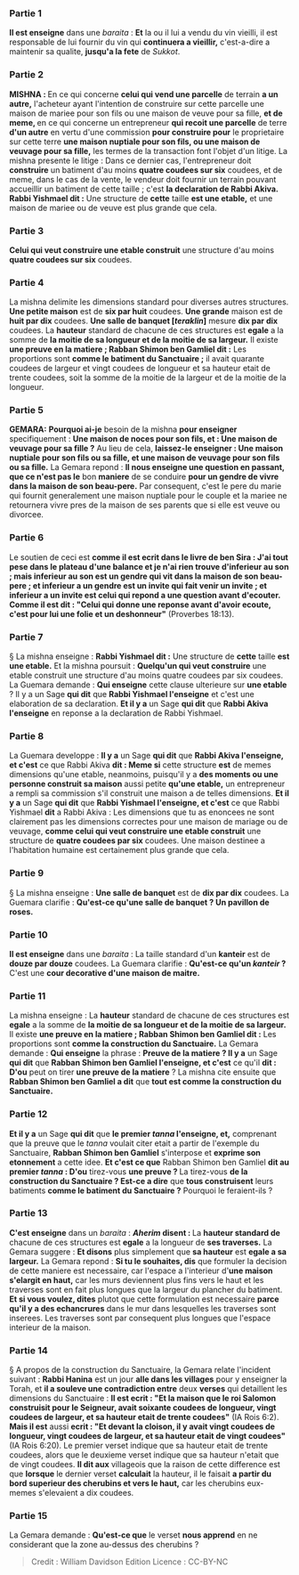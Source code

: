 
### Partie 1
<b>Il est enseigne</b> dans une <i>baraita</i> : <b>Et</b> la ou il lui a vendu du vin vieilli, il est responsable de lui fournir du vin qui <b>continuera a vieillir,</b> c'est-a-dire a maintenir sa qualite, <b>jusqu'a la fete</b> de <i>Sukkot</i>.

### Partie 2
<strong>MISHNA : </strong>En ce qui concerne <b>celui qui vend une parcelle</b> de terrain <b>a un autre,</b> l'acheteur ayant l'intention de construire sur cette parcelle une maison de mariee pour son fils ou une maison de veuve pour sa fille, <b>et de meme, </b> en ce qui concerne un entrepreneur <b>qui recoit une parcelle</b> de terre <b>d'un autre</b> en vertu d'une commission <b>pour construire pour</b> le proprietaire sur cette terre <b>une maison nuptiale pour son fils, ou une maison de veuvage pour sa fille,</b> les termes de la transaction font l'objet d'un litige. La mishna presente le litige : Dans ce dernier cas, l'entrepreneur doit <b>construire</b> un batiment d'au moins <b>quatre coudees sur six</b> coudees, et de meme, dans le cas de la vente, le vendeur doit fournir un terrain pouvant accueillir un batiment de cette taille ; c'est <b>la declaration de Rabbi Akiva. Rabbi Yishmael dit :</b> Une structure de <b>cette</b> taille <b>est une etable,</b> et une maison de mariee ou de veuve est plus grande que cela.

### Partie 3
<b>Celui qui veut construire une etable construit</b> une structure d'au moins <b>quatre coudees sur six</b> coudees.

### Partie 4
La mishna delimite les dimensions standard pour diverses autres structures. <b>Une petite maison</b> est de <b>six par huit</b> coudees. <b>Une grande</b> maison est de <b>huit par dix</b> coudees. <b>Une salle de banquet [<i>teraklin</i>]</b> mesure <b>dix par dix</b> coudees. La <b>hauteur</b> standard de chacune de ces structures est <b>egale</b> a la somme de <b>la moitie de sa longueur et de la moitie de sa largeur.</b> Il existe <b>une preuve en la matiere ; Rabban Shimon ben Gamliel dit :</b> Les proportions sont <b>comme le batiment du Sanctuaire ;</b> il avait quarante coudees de largeur et vingt coudees de longueur et sa hauteur etait de trente coudees, soit la somme de la moitie de la largeur et de la moitie de la longueur.

### Partie 5
<strong>GEMARA:</strong> <b>Pourquoi ai-je</b> besoin de la mishna <b>pour enseigner</b> specifiquement : <b>Une maison de noces pour son fils, et : Une maison de veuvage pour sa fille ?</b> Au lieu de cela, <b>laissez-le enseigner : Une maison nuptiale pour son fils ou sa fille, et une maison de veuvage pour son fils ou sa fille.</b> La Gemara repond : <b>Il nous enseigne une question en passant, que ce n'est pas le</b> bon <b>maniere</b> de se conduire <b>pour un gendre de vivre dans la maison de son beau-pere.</b> Par consequent, c'est le pere du marie qui fournit generalement une maison nuptiale pour le couple et la mariee ne retournera vivre pres de la maison de ses parents que si elle est veuve ou divorcee.

### Partie 6
Le soutien de ceci est <b>comme il est ecrit dans le livre de ben Sira : J'ai tout pese dans le plateau d'une balance et je n'ai rien trouve d'inferieur au son ; mais inferieur au son est un gendre qui vit dans la maison de son beau-pere ; et inferieur a un gendre est un invite qui fait venir un invite ; et inferieur a un invite est celui qui repond a une question avant d'ecouter. Comme il est dit : "Celui qui donne une reponse avant d'avoir ecoute, c'est pour lui une folie et un deshonneur"</b> (Proverbes 18:13).

### Partie 7
§ La mishna enseigne : <b>Rabbi Yishmael dit :</b> Une structure de <b>cette</b> taille <b>est une etable.</b> Et la mishna poursuit : <b>Quelqu'un qui veut construire</b> une etable construit une structure d'au moins quatre coudees par six coudees. La Guemara demande : <b>Qui enseigne</b> cette clause ulterieure sur <b>une etable</b> ? Il y a</b> un Sage <b>qui dit</b> que <b>Rabbi Yishmael l'enseigne</b> et c'est une elaboration de sa declaration. <b>Et il y a</b> un Sage <b>qui dit</b> que <b>Rabbi Akiva l'enseigne</b> en reponse a la declaration de Rabbi Yishmael.

### Partie 8
La Guemara developpe : <b>Il y a</b> un Sage <b>qui dit</b> que <b>Rabbi Akiva l'enseigne, et c'est</b> ce que Rabbi Akiva <b>dit : Meme si</b> cette structure <b>est</b> de memes dimensions qu'une etable,</b> neanmoins, puisqu'il y a <b>des moments ou une personne construit sa maison</b> aussi petite <b>qu'une etable,</b> un entrepreneur a rempli sa commission s'il construit une maison a de telles dimensions. <b>Et il y a</b> un Sage <b>qui dit</b> que <b>Rabbi Yishmael l'enseigne, et c'est</b> ce que Rabbi Yishmael <b>dit</b> a Rabbi Akiva : Les dimensions que tu as enoncees ne sont clairement pas les dimensions correctes pour une maison de mariage ou de veuvage, <b>comme celui qui veut construire une etable construit</b> une structure de <b>quatre coudees par six</b> coudees. Une maison destinee a l'habitation humaine est certainement plus grande que cela.

### Partie 9
§ La mishna enseigne : <b>Une salle de banquet</b> est de <b>dix par dix</b> coudees. La Guemara clarifie : <b>Qu'est-ce qu'une salle de banquet ? Un pavillon de roses.</b>

### Partie 10
<b>Il est enseigne</b> dans une <i>baraita</i> : La taille standard d'un <b>kanteir</i></b> est de <b>douze par douze</b> coudees. La Guemara clarifie : <b>Qu'est-ce qu'un <i>kanteir</i> ? </b> C'est une <b>cour decorative d'une maison de maitre.</b>

### Partie 11
La mishna enseigne : La <b>hauteur</b> standard de chacune de ces structures est <b>egale</b> a la somme de <b>la moitie de sa longueur et de la moitie de sa largeur.</b> Il existe <b>une preuve en la matiere ; Rabban Shimon ben Gamliel dit :</b> Les proportions sont <b>comme la construction du Sanctuaire.</b> La Gemara demande : <b>Qui enseigne</b> la phrase : <b>Preuve de la matiere ? Il y a</b> un Sage <b>qui dit</b> que <b>Rabban Shimon ben Gamliel l'enseigne, et c'est</b> ce qu'il <b>dit : D'ou</b> peut on tirer <b>une preuve de la matiere</b> ? La mishna cite ensuite que <b>Rabban Shimon ben Gamliel a dit</b> que <b>tout est comme la construction du Sanctuaire.</b>

### Partie 12
<b>Et il y a</b> un Sage <b>qui dit</b> que <b>le premier <i>tanna</i> l'enseigne, et,</b> comprenant que la preuve que le <i>tanna</i> voulait citer etait a partir de l'exemple du Sanctuaire, <b>Rabban Shimon ben Gamliel</b> s'interpose et <b>exprime son etonnement</b> a cette idee. <b>Et c'est ce que</b> Rabban Shimon ben Gamliel <b>dit au premier <i>tanna</i> : D'ou</b> tirez-vous <b>une preuve ? </b> La tirez-vous <b>de la construction du Sanctuaire ? Est-ce a dire</b> que <b>tous construisent</b> leurs batiments <b>comme le batiment du Sanctuaire ?</b> Pourquoi le feraient-ils ?

### Partie 13
<b>C'est enseigne</b> dans un <i>baraita</i> : <b><i>Aherim</i> disent : </b> La <b>hauteur standard de</b> chacune de ces structures est <b>egale</b> a la longueur de <b>ses traverses.</b> La Gemara suggere : <b>Et disons</b> plus simplement que <b>sa hauteur</b> est <b>egale a sa largeur.</b> La Gemara repond : <b>Si tu le souhaites, dis</b> que formuler la decision de cette maniere est necessaire, car l'espace a l'interieur d'<b>une maison s'elargit en haut,</b> car les murs deviennent plus fins vers le haut et les traverses sont en fait plus longues que la largeur du plancher du batiment. <b>Et si vous voulez, dites</b> plutot que cette formulation est necessaire <b>parce qu'il y a des echancrures</b> dans le mur dans lesquelles les traverses sont inserees. Les traverses sont par consequent plus longues que l'espace interieur de la maison.

### Partie 14
§ A propos de la construction du Sanctuaire, la Gemara relate l'incident suivant : <b>Rabbi Hanina</b> est un jour <b>alle dans les villages</b> pour y enseigner la Torah, et <b>il a souleve une contradiction entre</b> deux <b>verses</b> qui detaillent les dimensions du Sanctuaire : <b>Il est ecrit : "Et la maison que le roi Salomon construisit pour le Seigneur, avait soixante coudees de longueur, vingt coudees de largeur, et sa hauteur etait de trente coudees"</b> (IA Rois 6:2). <b>Mais il est</b> aussi <b>ecrit : "Et devant la cloison, il y avait vingt coudees de longueur, vingt coudees de largeur, et sa hauteur etait de vingt coudees"</b> (IA Rois 6:20). Le premier verset indique que sa hauteur etait de trente coudees, alors que le deuxieme verset indique que sa hauteur n'etait que de vingt coudees. <b>Il dit aux</b> villageois que la raison de cette difference est que <b>lorsque</b> le dernier verset <b>calculait</b> la hauteur, il le faisait <b>a partir du</b> <b>bord superieur des cherubins et vers le haut,</b> car les cherubins eux-memes s'elevaient a dix coudees.

### Partie 15
La Gemara demande : <b>Qu'est-ce que</b> le verset <b>nous apprend</b> en ne considerant que la zone au-dessus des cherubins ?

>Credit : William Davidson Edition
>Licence : CC-BY-NC